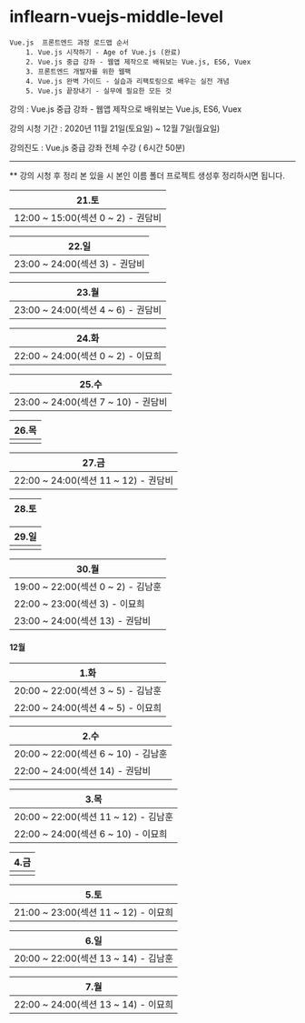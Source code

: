 # inflearn-vuejs-middle-level

```
Vue.js  프론트엔드 과정 로드맵 순서
    1. Vue.js 시작하기 - Age of Vue.js (완료)
    2. Vue.js 중급 강좌 - 웹앱 제작으로 배워보는 Vue.js, ES6, Vuex
    3. 프론트엔드 개발자를 위한 웹팩
    4. Vue.js 완벽 가이드 - 실습과 리팩토링으로 배우는 실전 개념
    5. Vue.js 끝장내기 - 실무에 필요한 모든 것 
```

강의 : Vue.js 중급 강좌 - 웹앱 제작으로 배워보는 Vue.js, ES6, Vuex

강의 시청 기간 : 2020년 11월 21일(토요일) ~ 12월 7일(월요일)

강의진도 :  Vue.js 중급 강좌 전체 수강 ( 6시간 50분)

---

** 강의 시청 후 정리 본 있을 시 본인 이름 폴더 프로젝트 생성후 정리하시면 됩니다.

| 21.토 |
| ---  |  
| 12:00 ~ 15:00(섹션 0 ~ 2) - 권담비 |

| 22.일 |
| ---   | 
| 23:00 ~ 24:00(섹션 3) - 권담비 |


| 23.월 |
| ---  | 
| 23:00 ~ 24:00(섹션 4 ~ 6) - 권담비 |

| 24.화 |
| ---  | 
| 22:00 ~ 24:00(섹션 0 ~ 2) - 이묘희 |

| 25.수 |
| ---  | 
| 23:00 ~ 24:00(섹션 7 ~ 10) - 권담비 |

| 26.목 |
| ---  | 
|  |

| 27.금|
| --- | 
| 22:00 ~ 24:00(섹션 11 ~ 12) - 권담비 |

| 28.토|
| --- | 


| 29.일|
| --- | 
|  |

| 30.월| 
| --- |
| 19:00 ~ 22:00(섹션 0 ~ 2) - 김남훈 |
| 22:00 ~ 23:00(섹션 3) - 이묘희 | 
| 23:00 ~ 24:00(섹션 13) - 권담비 |


#### 12월 

| 1.화|
| --- | 
| 20:00 ~ 22:00(섹션 3 ~ 5) - 김남훈 |
| 22:00 ~ 24:00(섹션 4 ~ 5) - 이묘희 |

| 2.수|
| --- | 
| 20:00 ~ 22:00(섹션 6 ~ 10) - 김남훈 |
| 22:00 ~ 24:00(섹션 14) - 권담비 |

| 3.목|
| --- | 
| 20:00 ~ 22:00(섹션 11 ~ 12) - 김남훈 |
| 22:00 ~ 24:00(섹션 6 ~ 10) - 이묘희 |

| 4.금|
| --- | 
|     | 

| 5.토|
| --- | 
| 21:00 ~ 23:00(섹션 11 ~ 12) - 이묘희 | 

| 6.일|
| --- | 
| 20:00 ~ 22:00(섹션 13 ~ 14) - 김남훈 |

| 7.월|
| --- | 
| 22:00 ~ 24:00(섹션 13 ~ 14) - 이묘희 | 

